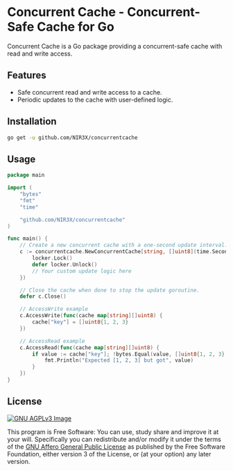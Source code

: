 # Concurrent Cache - Concurrent-Safe Cache for Go

Concurrent Cache is a Go package providing a concurrent-safe cache with read and write access.

## Features

- Safe concurrent read and write access to a cache.
- Periodic updates to the cache with user-defined logic.

## Installation

```bash
go get -u github.com/NIR3X/concurrentcache
```

## Usage

```go
package main

import (
	"bytes"
	"fmt"
	"time"

	"github.com/NIR3X/concurrentcache"
)

func main() {
	// Create a new concurrent cache with a one-second update interval.
	c := concurrentcache.NewConcurrentCache[string, []uint8](time.Second, func(locker concurrentcache.Locker, cache map[string][]uint8) {
		locker.Lock()
		defer locker.Unlock()
		// Your custom update logic here
	})

	// Close the cache when done to stop the update goroutine.
	defer c.Close()

	// AccessWrite example
	c.AccessWrite(func(cache map[string][]uint8) {
		cache["key"] = []uint8{1, 2, 3}
	})

	// AccessRead example
	c.AccessRead(func(cache map[string][]uint8) {
		if value := cache["key"]; !bytes.Equal(value, []uint8{1, 2, 3}) {
			fmt.Println("Expected [1, 2, 3] but got", value)
		}
	})
}
```

## License
[![GNU AGPLv3 Image](https://www.gnu.org/graphics/agplv3-155x51.png)](https://www.gnu.org/licenses/agpl-3.0.html)  

This program is Free Software: You can use, study share and improve it at your
will. Specifically you can redistribute and/or modify it under the terms of the
[GNU Affero General Public License](https://www.gnu.org/licenses/agpl-3.0.html) as
published by the Free Software Foundation, either version 3 of the License, or
(at your option) any later version.
